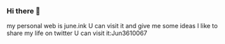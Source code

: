### Hi there 👋

<!--
**June-626/June-626** 是一个 ✨ _special_ ✨ 存储库，因为它的 `README.md`（此文件）出现在您的 GitHub 个人资料中。
I am June
- 🔭 我目前正在研究 AI 
- 🌱 I’m currently learning Java
- 🤔 I’m looking for help with machine learning
- 💬 Ask me about anything
- 📫 How to reach me: 1009679360@qq.com
- ⚡ Fun fact: playing stellaris
--> 
my personal web is june.ink
U can visit it and give me some ideas
I like to share my life on twitter
U can visit it:Jun3610067
